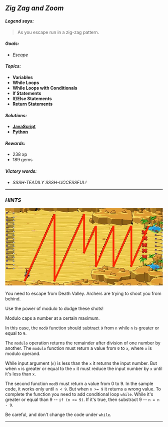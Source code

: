 ## _Zig Zag and Zoom_

#### _Legend says:_
> As you escape run in a zig-zag pattern.

#### _Goals:_
+ _Escape_

#### _Topics:_
+ **Variables**
+ **While Loops**
+ **While Loops with Conditionals**
+ **If Statements**
+ **If/Else Statements**
+ **Return Statements**

#### _Solutions:_
+ **[JavaScript](zigZag.js)**
+ **[Python](zig_zag.py)**

#### _Rewards:_
+ 238 xp
+ 189 gems

#### _Victory words:_
+ _SSSH-TEADILY SSSH-UCCESSFUL!_

___

### _HINTS_

![](img/zigzag.jpg)

You need to escape from Death Valley. Archers are trying to shoot you from behind.

Use the power of modulo to dodge these shots!

Modulo caps a number at a certain maximum.

In this case, the `mod9` function should subtract `9` from `n` while `n` is greater or equal to `9`.

The `modulo` operation returns the remainder after division of one number by another. The `modulo` function must return a value from `0` to `x`, where `x` is modulo operand.

While input argument (`n`) is less than the `x` it returns the input number. But when `n` is greater or equal to the `x` it must reduce the input number by `x` until it's less than `x`.

The second function `mod9` must return a value from 0 to 9. In the sample code, it works only until `n < 9`. But when `n >= 9` it returns a wrong value. To complete the function you need to add conditional loop `while`. While it's greater or equal than 9 -- `if (n >= 9)`. If it's true, then substract 9 -- `n = n - 9`.

Be careful, and don't change the code under `while`.

___
